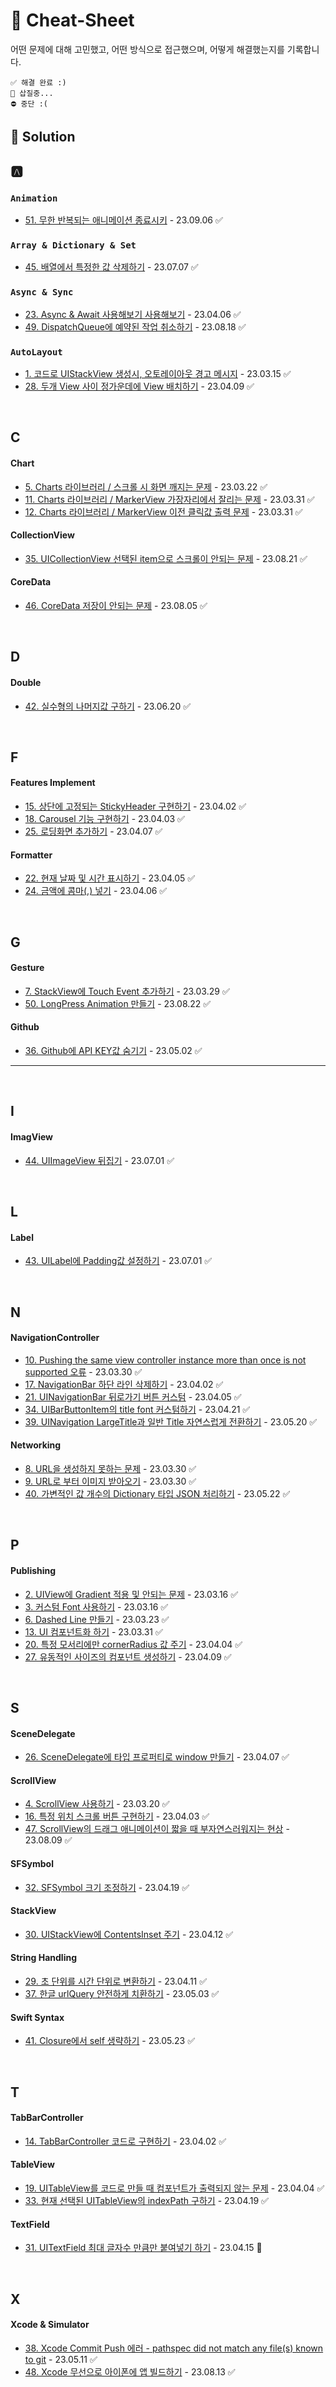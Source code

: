 # 🔖 Cheat-Sheet   
어떤 문제에 대해 고민했고, 어떤 방식으로 접근했으며, 어떻게 해결했는지를 기록합니다.
~~~
✅ 해결 완료 :)
🚧 삽질중...
⛔️ 중단 :(
~~~
 
## 💎 Solution

## 🅰️
### `Animation`
- [51. 무한 반복되는 애니메이션 종료시키](Solution/무한%20반복되는%20애니메이션%20종료시키.md) - 23.09.06 ✅
### `Array & Dictionary & Set`
- [45. 배열에서 특정한 값 삭제하기](Solution/배열에서%20특정한%20값%20삭제하기.md) - 23.07.07 ✅
### `Async & Sync`
- [23. Async & Await 사용해보기 사용해보기](Solution/Async%20&%20Await%20사용해보기.md) - 23.04.06 ✅
- [49. DispatchQueue에 예약된 작업 취소하기](Solution/DispatchQueue에%20예약된%20작업%20취소하기.md) - 23.08.18 ✅
### `AutoLayout`
-  [1. 코드로 UIStackView 생성시, 오토레이아웃 경고 메시지](Solution/코드로%20UIStackView%20생성시,%20오토레이아웃%20경고%20메시지%20뜨는%20문제.md)  - 23.03.15 ✅
- [28. 두개 View 사이 정가운데에 View 배치하기](Solution/두개%20View%20사이%20정가운데에%20View%20배치하기.md) - 23.04.09 ✅
<br>

## C
#### Chart
- [5. Charts 라이브러리 / 스크롤 시 화면 깨지는 문제](Solution/Charts%20라이브러리%20-%20스크롤%20시%20화면%20깨지는%20문제.md) - 23.03.22 ✅
- [11. Charts 라이브러리 / MarkerView 가장자리에서 잘리는 문제](Solution/Charts%20라이브러리%20-%20MarkerView%20가장자리에서%20잘리는%20문제.md) - 23.03.31 ✅ 
- [12. Charts 라이브러리 / MarkerView 이전 클릭값 출력 문제](Solution/Charts%20라이브러리%20-%20MarkerView%20이전%20클릭값%20출력%20문제.md) - 23.03.31 ✅
#### CollectionView
- [35. UICollectionView 선택된 item으로 스크롤이 안되는 문제](Solution/UICollectionView%20선택된%20item으로%20스크롤이%20안되는%20문제.md) - 23.08.21 ✅
#### CoreData
- [46. CoreData 저장이 안되는 문제](Solution/CoreData%20저장이%20안되는%20문제.md) - 23.08.05 ✅
<br>

## D
#### Double
- [42. 실수형의 나머지값 구하기](Solution/실수형의%20나머지값%20구하기.md) - 23.06.20 ✅
<br>

## F
#### Features Implement
- [15. 상단에 고정되는 StickyHeader 구현하기](Solution/상단에%20고정되는%20StickyHeader%20구현하기.md) - 23.04.02 ✅
- [18. Carousel 기능 구현하기](Solution/Carousel%20기능%20구현하기.md) - 23.04.03 ✅
-  [25. 로딩화면 추가하기](Solution/로딩화면%20추가하기.md) - 23.04.07 ✅
#### Formatter
- [22. 현재 날짜 및 시간 표시하기](Solution/현재%20날짜%20및%20시간%20표시하기.md) - 23.04.05 ✅
- [24. 금액에 콤마(,) 넣기](Solution/금액에%20콤마(,)%20넣기.md) - 23.04.06 ✅
<br>

## G
#### Gesture
- [7. StackView에 Touch Event 추가하기](Solution/StackView에%20Touch%20Event%20추가하기.md) - 23.03.29 ✅
- [50. LongPress Animation 만들기](Solution/LongPress%20Animation%20만들기.md) - 23.08.22 ✅
#### Github
- [36. Github에 API KEY값 숨기기](Solution/Github에%20API%20KEY값%20숨기기.md) - 23.05.02 ✅
---
<br>

## I
#### ImagView
- [44. UIImageView 뒤집기](Solution/UIImageView뒤집기.md) - 23.07.01 ✅
<br>

## L
#### Label
- [43. UILabel에 Padding값 설정하기](Solution/UILabel에%20Padding값%20설정하기.md) - 23.07.01 ✅
<br>

## N
#### NavigationController
- [10. Pushing the same view controller instance more than once is not supported 오류](Solution/Pushing%20the%20same%20view%20controller%20instance%20more%20than%20once%20is%20not%20supported%20오류.md) - 23.03.30 ✅
- [17. NavigationBar 하단 라인 삭제하기](Solution/NavigationBar%20하단%20라인%20삭제하기.md) - 23.04.02 ✅
- [21. UINavigationBar 뒤로가기 버튼 커스텀](Solution/UINavigationBar%20뒤로가기%20버튼%20커스텀.md) - 23.04.05 ✅
- [34. UIBarButtonItem의 title font 커스텀하기](Solution/UIBarButtonItem의%20title%20font%20커스텀하기.md) - 23.04.21 ✅
- [39. UINavigation LargeTitle과 일반 Title 자연스럽게 전환하기](Solution/UINavigation%20LargeTitle과%20일반%20Title%20자연스럽게%20전환하기.md) - 23.05.20 ✅
#### Networking
- [8. URL을 생성하지 못하는 문제](Solution/URL을%20생성하지%20못하는%20문제.md) - 23.03.30 ✅
- [9. URL로 부터 이미지 받아오기](Solution/URL로%20부터%20이미지%20받아오기.md) - 23.03.30 ✅
- [40. 가변적인 값 개수의 Dictionary 타입 JSON 처리하기](Solution/가변적인%20값%20개수의%20Dictionary%20타입%20JSON%20처리하기.md) - 23.05.22 ✅
<br>

## P
#### Publishing
- [2. UIView에 Gradient 적용 및 안되는 문제](Solution/UIView에%20Gradient%20적용%20및%20안되는%20문제?.md) - 23.03.16 ✅
- [3. 커스텀 Font 사용하기](Solution/커스텀%20Font%20사용하기.md) - 23.03.16 ✅
- [6. Dashed Line 만들기](Solution/Dashed%20Line%20만들기.md) - 23.03.23 ✅
- [13. UI 컴포넌트화 하기](Solution/UI%20Component화%20하기.md) - 23.03.31 ✅
- [20. 특정 모서리에만 cornerRadius 값 주기](Solution/특정%20모서리에만%20cornerRadius%20값%20주기.md) - 23.04.04 ✅
- [27. 유동적인 사이즈의 컴포넌트 생성하기](Solution/유동적인%20사이즈의%20컴포넌트%20생성하기.md) - 23.04.09 ✅
<br>

## S
#### SceneDelegate
- [26. SceneDelegate에 타입 프로퍼티로 window 만들기](Solution/SceneDelegate에%20타입%20프로퍼티로%20window%20만들기.md) - 23.04.07 ✅
#### ScrollView
- [4. ScrollView 사용하기](Solution/ScrollView%20사용하기.md) - 23.03.20 ✅
- [16. 특정 위치 스크롤 버튼 구현하기](Solution/특정%20위치%20스크롤%20버튼%20구현하기.md) - 23.04.03 ✅
- [47. ScrollView의 드래그 애니메이션이 짧을 때 부자연스러워지는 현상](Solution/ScrollView의%20드래그%20애니메이션이%20짧을%20때%20부자연스러워지는%20현상.md) - 23.08.09 ✅
#### SFSymbol
- [32. SFSymbol 크기 조정하기](Solution/SFSymbol%20크기%20조정하기.md) - 23.04.19 ✅
#### StackView
- [30. UIStackView에 ContentsInset 주기](Solution/UIStackView에%20ContentsInset%20주기.md) - 23.04.12 ✅
#### String Handling
- [29. 초 단위를 시간 단위로 변환하기](Solution/초%20단위를%20시간%20단위로%20변환하기.md) - 23.04.11 ✅ 
- [37. 한글 urlQuery 안전하게 치환하기](Solution/한글%20urlQuery%20안전하게%20치환하기.md) - 23.05.03 ✅
#### Swift Syntax
- [41. Closure에서 self 생략하기](Solution/Closure에서%20self%20생략하기.md) - 23.05.23 ✅
<br>

## T
#### TabBarController
- [14. TabBarController 코드로 구현하기](Solution/TabBarController%20코드로%20구현하기.md) - 23.04.02 ✅
#### TableView
- [19. UITableView를 코드로 만들 때 컴포넌트가 출력되지 않는 문제](Solution/UITableView를%20코드로%20만들%20때%20컴포넌트가%20출력되지%20않는%20문제.md) - 23.04.04 ✅
- [33. 현재 선택된 UITableView의 indexPath 구하기](Solution/현재%20선택된%20UITableView의%20indexPath%20구하기.md) - 23.04.19 ✅
#### TextField
- [31. UITextField 최대 글자수 만큼만 붙여넣기 하기](Solution/UITextField%20최대%20글자수%20만큼만%20붙여넣기%20하기.md) - 23.04.15 🚧
<br>

## X
#### Xcode & Simulator
- [38. Xcode Commit Push 에러 - pathspec did not match any file(s) known to git](Solution/Xcode%20Commit%20Push%20에러%20-%20pathspec%20did%20not%20match%20any%20file(s)%20known%20to%20git.md) - 23.05.11 ✅
- [48. Xcode 무선으로 아이폰에 앱 빌드하기](Solution/Xcode%20무선으로%20아이폰에%20앱%20빌드하기.md) - 23.08.13 ✅
